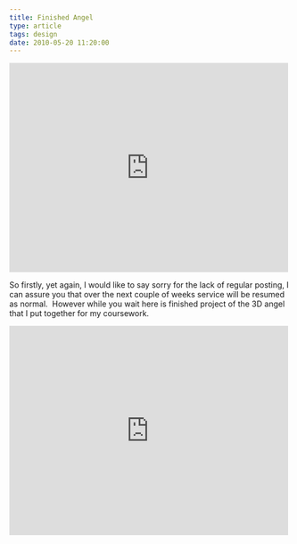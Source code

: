 ```yaml
---
title: Finished Angel
type: article
tags: design
date: 2010-05-20 11:20:00
---
```


<div class="embedWrapper">
<iframe src="https://player.vimeo.com/video/11851357" width="500" height="375" frameborder="0" webkitAllowFullScreen mozallowfullscreen allowFullScreen></iframe></div>

So firstly, yet again, I would like to say sorry for the lack of regular posting, I can assure you that over the next couple of weeks service will be resumed as normal. &nbsp;However while you wait here is finished project of the 3D angel that I put together for my coursework.

<div class="embedWrapper">
<iframe src="https://player.vimeo.com/video/11617052" width="500" height="375" frameborder="0" webkitAllowFullScreen mozallowfullscreen allowFullScreen></iframe></div>
